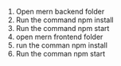 1) Open mern backend folder 
2) Run the command npm install
3) Run the command npm start
4) open mern frontend folder
5) run the comman npm install
6) Run the comman npm start

